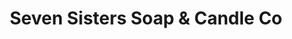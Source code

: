 ---
title: "Seven Sisters Soap & Candle Co"
url: /columbia/seven-sisters-soap-und-candle-co/
shop: Kerzen
---